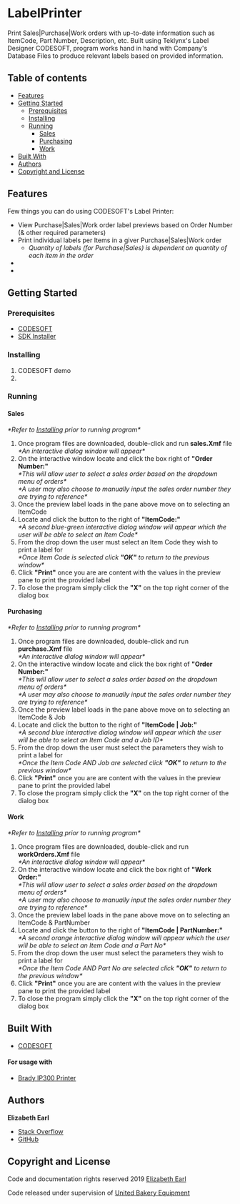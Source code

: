 # LabelPrinter
Print Sales|Purchase|Work orders with up-to-date information such as ItemCode, Part Number, Description, etc. Built using Teklynx's Label Designer CODESOFT, program works hand in hand with Company's Database Files to produce relevant labels based on provided information.

## Table of contents
* [Features](#features)
* [Getting Started](#getting-started)
  * [Prerequisites](#prerequisites)
  * [Installing](#installing)
  * [Running](#running)
    * [Sales](#sales)
    * [Purchasing](#purchasing)
    * [Work](#work)
* [Built With](#built-with)
* [Authors](#authors)
* [Copyright and License](#copyright-and-license)

## Features
Few things you can do using CODESOFT's Label Printer:
* View Purchase|Sales|Work order label previews based on Order Number (& other required parameters)
* Print individual labels per Items in a giver Purchase|Sales|Work order
  * *Quantity of labels (for Purchase|Sales) is dependent on quantity of each item in the order*
* 
* 

## Getting Started

### Prerequisites
* [CODESOFT](https://www.teklynx.com/en/products/request-demo?product=CODESOFT)
* [SDK Installer](https://developer.intuit.com/downloads/restricted?filename=qbsdk130.exe&download=true)

### Installing 
1. [](https://www.teklynx.com/en/products/request-demo?product=CODESOFT) CODESOFT demo<br />
2. <br />

### Running
#### Sales
*\*Refer to [Installing](#installing) prior to running program\**
1. Once program files are downloaded, double-click and run **sales.Xmf** file <br />
	*\*An interactive dialog window will appear\**<br />
2. On the interactive window locate and click the box right of **"Order Number:"**<br />
	*\*This will allow user to select a sales order based on the dropdown menu of orders\**<br />
  *\*A user may also choose to manually input the sales order number they are trying to reference\**
3. Once the preview label loads in the pane above move on to selecting an ItemCode <br />
4. Locate and click the button to the right of **"ItemCode:"** <br />
  *\*A second blue-green interactive dialog window will appear which the user will be able to select an Item Code\**<br />
5. From the drop down the user must select an Item Code they wish to print a label for<br />
  *\*Once Item Code is selected click **"OK"** to return to the previous window\**<br />
6. Click **"Print"** once you are are content with the values in the preview pane to print the provided label <br />
7. To close the program simply click the **"X"** on the top right corner of the dialog box<br />

#### Purchasing
*\*Refer to [Installing](#installing) prior to running program\**
1. Once program files are downloaded, double-click and run **purchase.Xmf** file <br />
	*\*An interactive dialog window will appear\**<br />
2. On the interactive window locate and click the box right of **"Order Number:"**<br />
	*\*This will allow user to select a sales order based on the dropdown menu of orders\**<br />
  *\*A user may also choose to manually input the sales order number they are trying to reference\**
3. Once the preview label loads in the pane above move on to selecting an ItemCode & Job <br />
4. Locate and click the button to the right of **"ItemCode | Job:"** <br />
  *\*A second blue interactive dialog window will appear which the user will be able to select an Item Code and a Job ID\**<br />
5. From the drop down the user must select the parameters they wish to print a label for<br />
  *\*Once the Item Code AND Job are selected click **"OK"** to return to the previous window\**<br />
6. Click **"Print"** once you are are content with the values in the preview pane to print the provided label <br />
7. To close the program simply click the **"X"** on the top right corner of the dialog box<br />

#### Work
*\*Refer to [Installing](#installing) prior to running program\**
1. Once program files are downloaded, double-click and run **workOrders.Xmf** file <br />
	*\*An interactive dialog window will appear\**<br />
2. On the interactive window locate and click the box right of **"Work Order:"**<br />
	*\*This will allow user to select a sales order based on the dropdown menu of orders\**<br />
  *\*A user may also choose to manually input the sales order number they are trying to reference\**
3. Once the preview label loads in the pane above move on to selecting an ItemCode & PartNumber <br />
4. Locate and click the button to the right of **"ItemCode | PartNumber:"** <br />
  *\*A second orange interactive dialog window will appear which the user will be able to select an Item Code and a Part No\**<br />
5. From the drop down the user must select the parameters they wish to print a label for<br />
  *\*Once the Item Code AND Part No are selected click **"OK"** to return to the previous window\**<br />
6. Click **"Print"** once you are are content with the values in the preview pane to print the provided label <br />
7. To close the program simply click the **"X"** on the top right corner of the dialog box<br />

## Built With
* [CODESOFT](https://www.teklynx.com/en/products/label-design-solutions/codesoft)
#### For usage with
* [Brady IP300 Printer](https://www.bradyid.com/retired-printers/IP-printer?Ntt=ip%20printer)

## Authors
**Elizabeth Earl**
* [Stack Overflow](https://stackoverflow.com/users/10267094/e-earl)
* [GitHub](https://github.com/esanch/)

## Copyright and License
Code and documentation rights reserved 2019 [Elizabeth Earl](mailto:elizabeth.earl@ubeusa.com) 

Code released under supervision of [United Bakery Equipment](http://ubeusa.com/)
